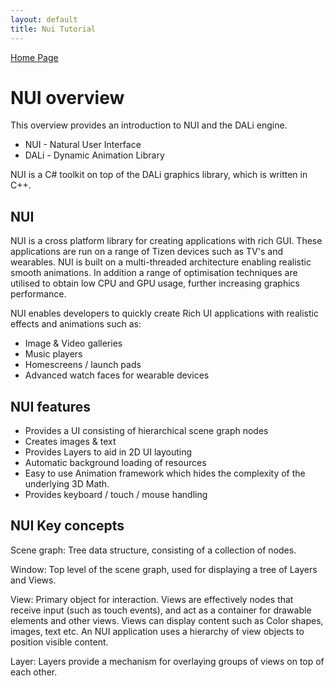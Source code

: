 ```yaml
---
layout: default
title: Nui Tutorial
---
```

[ Home Page ]({{site.baseurl}}/index) <br>

# NUI overview

This overview provides an introduction to NUI and the DALi engine.

+ NUI  - Natural User Interface
+ DALi - Dynamic Animation Library

NUI is a C# toolkit on top of the DALi graphics library, which is written in C++.

## NUI

NUI is a cross platform library for creating applications with rich GUI. These applications are run on a
range of Tizen devices such as TV's and wearables. NUI is built on a multi-threaded architecture enabling
realistic smooth animations. In addition a range of optimisation techniques are utilised to obtain low CPU and GPU
usage, further increasing graphics performance.

NUI enables developers to quickly create Rich UI applications with realistic effects and animations such as:

 + Image & Video galleries
 + Music players
 + Homescreens / launch pads
 + Advanced watch faces for wearable devices

## NUI features

 + Provides a UI consisting of hierarchical scene graph nodes
 + Creates images & text
 + Provides Layers to aid in 2D UI layouting
 + Automatic background loading of resources
 + Easy to use Animation framework which hides the complexity of the underlying 3D Math.
 + Provides keyboard / touch / mouse handling

## NUI Key concepts

Scene graph: Tree data structure, consisting of a collection of nodes.

Window:      Top level of the scene graph, used for displaying a tree of Layers and Views.

View:        Primary object for interaction. Views are effectively nodes that receive input (such as touch events),
             and act as a container for drawable elements and other views. Views can display content such as Color shapes, images, text etc.
             An NUI application uses a hierarchy of view objects to position visible content.

Layer:       Layers provide a mechanism for overlaying groups of views on top of each other.
